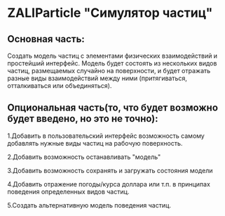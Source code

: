 # ZALIParticle "Симулятор частиц" 
## Основная часть:
Создать модель частиц с элементами физических взаимодействий и простейший интерфейс. Модель будет состоять из нескольких видов частиц, 
размещаемых случайно на поверхности, и будет отражать разные виды взаимодействий между ними (притягиваться, отталкиваться или объединяться).
## Опциональная часть(то, что будет возможно будет введено, но это не точно):
1.Добавить в пользовательский интерфейс возможность самому добавлять нужные виды частиц на рабочую поверхность.

2.Добавить возможность останавливать "модель"

3.Добавить возможность сохранять и загружать состояния модели

4.Добавить отражение погоды/курса доллара или т.п. в принципах поведения определенных видов частиц.

5.Создать альтернативную модель поведения частиц.

